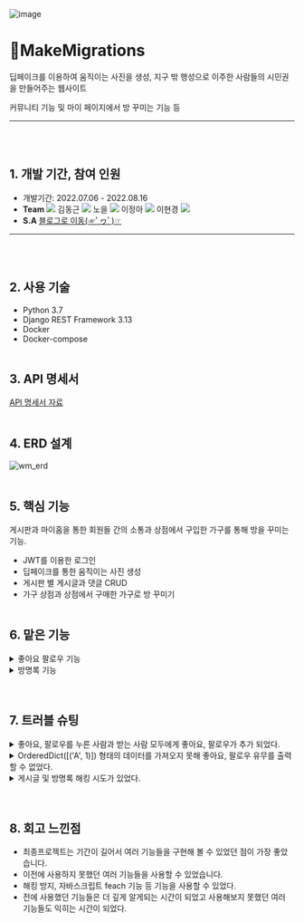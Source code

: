 ![image](https://user-images.githubusercontent.com/71905164/182584327-171cf850-0bd8-4d62-bdec-1ba090eb9b71.png)
# 🚀MakeMigrations
딥페이크를 이용하여 움직이는 사진을 생성, 지구 밖 행성으로 이주한 사람들의 시민권을 만들어주는 웹사이트

커뮤니티 기능 및 마이 페이지에서 방 꾸미는 기능 등
***
<br><br/>


## 1. 개발 기간, 참여 인원
* 개발기간: 2022.07.06 - 2022.08.16
* **Team** <a href="https://github.com/cmjcum"><img src="https://img.shields.io/badge/Github-000000?style=flat-square&logo=github&logoColor=white"/></a>
김동근 <a href="https://github.com/yinmsk"><img src="https://img.shields.io/badge/Github-000000?style=flat-square&logo=github&logoColor=white"/></a>
노을 <a href="https://github.com/minkkky"><img src="https://img.shields.io/badge/Github-000000?style=flat-square&logo=github&logoColor=white"/></a>
이정아 <a href="https://github.com/zeonga1102"><img src="https://img.shields.io/badge/Github-000000?style=flat-square&logo=github&logoColor=white"/></a>
이현경 <a href="https://github.com/LULULALA2"><img src="https://img.shields.io/badge/Github-000000?style=flat-square&logo=github&logoColor=white"/></a>
* **S.A** <a href="https://cold-charcoal.tistory.com/118">블로그로 이동(☞ﾟヮﾟ)☞</a>
***
<br><br/>


## 2. 사용 기술
* Python 3.7
* Django REST Framework 3.13
* Docker
* Docker-compose
<br><br/>


## 3. API 명세서
<a href="https://typingmylife.notion.site/MakeMigrations-API-88de2c1a1ccd457c9059c8b55ee3dc70">API 명세서 자료</a>
<br><br/>


## 4. ERD 설계
![wm_erd](https://user-images.githubusercontent.com/104487608/186808469-be6b3f37-376e-4249-ada7-be28f86a7eff.png)
<br><br/>


## 5. 핵심 기능
게시판과 마이홈을 통한 회원들 간의 소통과 상점에서 구입한 가구를 통해 방을 꾸미는 기능.
* JWT를 이용한 로그인
* 딥페이크를 통한 움직이는 사진 생성
* 게시판 별 게시글과 댓글 CRUD
* 가구 상점과 상점에서 구매한 가구로 방 꾸미기
<br><br/>


## 6. 맡은 기능
<details>
  <summary>좋아요 팔로우 기능</summary>
  <div markdown="1">
 
* 좋아요 팔로우를 한 사람을 구분하기 위한 boolean <a href="https://github.com/yinmsk/WM_back/blob/6a362ffd597ea4796884e87a10c9ccb6c34e6a35/myroom/views.py#L31">📄코드</a>
    * 유저의 아이디 안에 좋아요, 팔로우를 한 사람의 아이디 유무에 따라 참 거짓을 보내준다.
    * 리스트 컴프리헨션을 사용했다.
* 좋아요 기능 <a href="https://github.com/yinmsk/WM_back/blob/6a362ffd597ea4796884e87a10c9ccb6c34e6a35/myroom/views.py#L87">📄코드</a>
    * .exists() 를 통해 좋아요를 누른 유저의 존재를 확인해서 존재한다면 해당 유저를 삭제하고, 좋아요한 유저가 없다면 유저를 추가해 주었다.
  </div>
</details>

<details>
  <summary>방명록 기능</summary>
  <div markdown="1">
 
* 방명록 작성 <a href="https://github.com/yinmsk/WM_back/blob/6a362ffd597ea4796884e87a10c9ccb6c34e6a35/myroom/views.py#L64">📄코드</a>
    * 시리얼라이저의 정보를 가져오고 .is_vaild() 를 통해 유효성을 검사 후 .save() 를 통해 저장 하였다.
* 방명록 삭제 <a href="https://github.com/yinmsk/WM_back/blob/db4aa5df5a123046a8a3b7d58ac0d7143cb14ac9/myroom/views.py#L77">📄코드</a>
    * .objects.get 을 통해 작성한 방명록 글을 가져와주고 .delete() 를 통해 삭제 하였다.
* 방명록 조회 <a href="https://github.com/yinmsk/WM_back/blob/db4aa5df5a123046a8a3b7d58ac0d7143cb14ac9/myroom/views.py#L56">📄코드</a>
    * objects.filter() 를 통해 해당 유저의 방명록을 가져와주고 .order_by('-create_date') 를 통해 최근 생성일로 조회가 가능하게 해 주었다.
    * model 에서 최근 생성일로 가져온 정보를 시리얼라이저에 담아서 return 해 주었다.
  </div>
</details>
<br><br/>


## 7. 트러블 슈팅
<details>
  <summary>좋아요, 팔로우를 누른 사람과 받는 사람 모두에게 좋아요, 팔로우가 추가 되었다.</summary>
  <div markdown="1">
 
* like 와 follow 필드를 M to M 필드로 했었는데 그렇게 한다면 symmetrical 이 기본적으로 True 이여서 모두에게 추가 되었었다.
* symmetrical=False 로 바꾸어 주어 양쪽이 아닌 한쪽의 사람만 추가 될 수 있도록 하였다.
[📄코드](https://github.com/yinmsk/WM_back/blob/6a362ffd597ea4796884e87a10c9ccb6c34e6a35/user/models.py#L39)
  </div>
</details>

<details>
  <summary>OrderedDict([('A', 1)]) 형태의 데이터를 가져오지 못해 좋아요, 팔로우 유무를 출력할 수 없었다.</summary>
  <div markdown="1">
 
* 반복문을 리스트 형태로 저장해주는 리스트 컴프리헨션을 사용해 데이터를 가져올 수 있었다.
[📄코드](https://github.com/yinmsk/WM_back/blob/6a362ffd597ea4796884e87a10c9ccb6c34e6a35/myroom/views.py#L33)
  </div>
</details>

<details>
  <summary>게시글 및 방명록 해킹 시도가 있었다.</summary>
  <div markdown="1">
 
* 처음 배포를 한 상태에서는 XSS 공격 가능성을 전혀 고려하지 못해 우리 웹사이트가 XSS 공격을 받았습니다.
* 사용자가 조회할 수 있는 텍스트들을 저장할 때 부등호 기호(<, >)를 전부 html 특수문자 코드로(&lt;, &gt;) 바꾸어 저장했습니다.
* Seralizer를 통해 저장할 때 validator를 커스텀 해 replace 함수로 문자열을 바꿔주었습니다.
[📄코드](https://github.com/yinmsk/WM_back/blob/95aa8105cdb965d4f195934fac5bab6d305545d4/myroom/seriailzers.py#L125)
  </div>
</details>
<br><br/>


## 8. 회고 느낀점
* 최종프로젝트는 기간이 길어서 여러 기능들을 구현해 볼 수 있었던 점이 가장 좋았습니다.
* 이전에 사용하지 못했던 여러 기능들을 사용할 수 있었습니다.
* 해킹 방지, 자바스크립트 feach 기능 등 기능을 사용할 수 있었다.
* 전에 사용했던 기능들은 더 깊게 알게되는 시간이 되었고 사용해보지 못했던 여러 기능들도 익히는 시간이 되었다.
